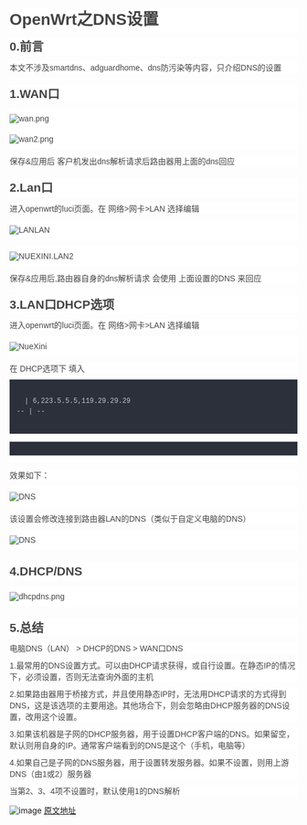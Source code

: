 <html>
<body>
<!--StartFragment--><h1 id="openwrt之dns设置" style="margin: 10px 0px; padding: 0px; list-style-type: none; list-style-image: none; font-size: 28px; font-weight: bold; line-height: 1.5; color: rgb(68, 68, 68); font-family: Tahoma, Arial, Helvetica, sans-serif; font-style: normal; font-variant-ligatures: normal; font-variant-caps: normal; letter-spacing: normal; orphans: 2; text-align: start; text-indent: 0px; text-transform: none; widows: 2; word-spacing: 0px; -webkit-text-stroke-width: 0px; white-space: normal; background-color: rgb(255, 255, 255); text-decoration-thickness: initial; text-decoration-style: initial; text-decoration-color: initial;">OpenWrt之DNS设置</h1><h2 id="0前言" style="margin: 10px 0px; padding: 0px; list-style-type: none; list-style-image: none; font-size: 21px; font-weight: bold; line-height: 1.5; color: rgb(68, 68, 68); font-family: Tahoma, Arial, Helvetica, sans-serif; font-style: normal; font-variant-ligatures: normal; font-variant-caps: normal; letter-spacing: normal; orphans: 2; text-align: start; text-indent: 0px; text-transform: none; widows: 2; word-spacing: 0px; -webkit-text-stroke-width: 0px; white-space: normal; background-color: rgb(255, 255, 255); text-decoration-thickness: initial; text-decoration-style: initial; text-decoration-color: initial;">0.前言</h2><p style="margin: 10px auto; padding: 0px; list-style-type: none; list-style-image: none; text-indent: 0px; color: rgb(68, 68, 68); font-family: Tahoma, Arial, Helvetica, sans-serif; font-size: 14px; font-style: normal; font-variant-ligatures: normal; font-variant-caps: normal; font-weight: 400; letter-spacing: normal; orphans: 2; text-align: start; text-transform: none; widows: 2; word-spacing: 0px; -webkit-text-stroke-width: 0px; white-space: normal; background-color: rgb(255, 255, 255); text-decoration-thickness: initial; text-decoration-style: initial; text-decoration-color: initial;">本文不涉及smartdns、adguardhome、dns防污染等内容，只介绍DNS的设置</p><hr style="margin: 5px 0px; padding: 0px; list-style-type: none; list-style-image: none; border-top: rgba(0, 0, 0, 0.15); border-right-color: rgba(0, 0, 0, 0.15); border-bottom-color: rgba(0, 0, 0, 0.15); border-left-color: rgba(0, 0, 0, 0.15); color: rgb(68, 68, 68); font-family: Tahoma, Arial, Helvetica, sans-serif; font-size: 14px; font-style: normal; font-variant-ligatures: normal; font-variant-caps: normal; font-weight: 400; letter-spacing: normal; orphans: 2; text-align: start; text-indent: 0px; text-transform: none; widows: 2; word-spacing: 0px; -webkit-text-stroke-width: 0px; white-space: normal; background-color: rgb(255, 255, 255); text-decoration-thickness: initial; text-decoration-style: initial; text-decoration-color: initial;"><h2 id="1wan口" style="margin: 10px 0px; padding: 0px; list-style-type: none; list-style-image: none; font-size: 21px; font-weight: bold; line-height: 1.5; color: rgb(68, 68, 68); font-family: Tahoma, Arial, Helvetica, sans-serif; font-style: normal; font-variant-ligatures: normal; font-variant-caps: normal; letter-spacing: normal; orphans: 2; text-align: start; text-indent: 0px; text-transform: none; widows: 2; word-spacing: 0px; -webkit-text-stroke-width: 0px; white-space: normal; background-color: rgb(255, 255, 255); text-decoration-thickness: initial; text-decoration-style: initial; text-decoration-color: initial;">1.WAN口</h2><p style="margin: 10px auto; padding: 0px; list-style-type: none; list-style-image: none; text-indent: 0px; color: rgb(68, 68, 68); font-family: Tahoma, Arial, Helvetica, sans-serif; font-size: 14px; font-style: normal; font-variant-ligatures: normal; font-variant-caps: normal; font-weight: 400; letter-spacing: normal; orphans: 2; text-align: start; text-transform: none; widows: 2; word-spacing: 0px; -webkit-text-stroke-width: 0px; white-space: normal; background-color: rgb(255, 255, 255); text-decoration-thickness: initial; text-decoration-style: initial; text-decoration-color: initial;"><img src="https://inews.gtimg.com/newsapp_ls/0/14316496885/0.NUEXINIWAN" alt="wan.png" loading="lazy" class="medium-zoom-image" style="border: none; max-width: 100%; height: auto; cursor: zoom-in; transition: transform 300ms cubic-bezier(0.2, 0, 0.2, 1) 0s !important; margin-top: 10px; margin-bottom: 10px;"><br><img src="https://inews.gtimg.com/newsapp_ls/0/14316497258/0.NUEXINIWAN2" alt="wan2.png" loading="lazy" class="medium-zoom-image" style="border: none; max-width: 100%; height: auto; cursor: zoom-in; transition: transform 300ms cubic-bezier(0.2, 0, 0.2, 1) 0s !important; margin-top: 10px; margin-bottom: 10px;"></p><p style="margin: 10px auto; padding: 0px; list-style-type: none; list-style-image: none; text-indent: 0px; color: rgb(68, 68, 68); font-family: Tahoma, Arial, Helvetica, sans-serif; font-size: 14px; font-style: normal; font-variant-ligatures: normal; font-variant-caps: normal; font-weight: 400; letter-spacing: normal; orphans: 2; text-align: start; text-transform: none; widows: 2; word-spacing: 0px; -webkit-text-stroke-width: 0px; white-space: normal; background-color: rgb(255, 255, 255); text-decoration-thickness: initial; text-decoration-style: initial; text-decoration-color: initial;">保存&amp;应用后 客户机发出dns解析请求后路由器用上面的dns回应</p><hr style="margin: 5px 0px; padding: 0px; list-style-type: none; list-style-image: none; border-top: rgba(0, 0, 0, 0.15); border-right-color: rgba(0, 0, 0, 0.15); border-bottom-color: rgba(0, 0, 0, 0.15); border-left-color: rgba(0, 0, 0, 0.15); color: rgb(68, 68, 68); font-family: Tahoma, Arial, Helvetica, sans-serif; font-size: 14px; font-style: normal; font-variant-ligatures: normal; font-variant-caps: normal; font-weight: 400; letter-spacing: normal; orphans: 2; text-align: start; text-indent: 0px; text-transform: none; widows: 2; word-spacing: 0px; -webkit-text-stroke-width: 0px; white-space: normal; background-color: rgb(255, 255, 255); text-decoration-thickness: initial; text-decoration-style: initial; text-decoration-color: initial;"><h2 id="2lan口" style="margin: 10px 0px; padding: 0px; list-style-type: none; list-style-image: none; font-size: 21px; font-weight: bold; line-height: 1.5; color: rgb(68, 68, 68); font-family: Tahoma, Arial, Helvetica, sans-serif; font-style: normal; font-variant-ligatures: normal; font-variant-caps: normal; letter-spacing: normal; orphans: 2; text-align: start; text-indent: 0px; text-transform: none; widows: 2; word-spacing: 0px; -webkit-text-stroke-width: 0px; white-space: normal; background-color: rgb(255, 255, 255); text-decoration-thickness: initial; text-decoration-style: initial; text-decoration-color: initial;">2.Lan口</h2><p style="margin: 10px auto; padding: 0px; list-style-type: none; list-style-image: none; text-indent: 0px; color: rgb(68, 68, 68); font-family: Tahoma, Arial, Helvetica, sans-serif; font-size: 14px; font-style: normal; font-variant-ligatures: normal; font-variant-caps: normal; font-weight: 400; letter-spacing: normal; orphans: 2; text-align: start; text-transform: none; widows: 2; word-spacing: 0px; -webkit-text-stroke-width: 0px; white-space: normal; background-color: rgb(255, 255, 255); text-decoration-thickness: initial; text-decoration-style: initial; text-decoration-color: initial;">进入openwrt的luci页面。在 网络&gt;网卡&gt;LAN 选择编辑</p><p style="margin: 10px auto; padding: 0px; list-style-type: none; list-style-image: none; text-indent: 0px; color: rgb(68, 68, 68); font-family: Tahoma, Arial, Helvetica, sans-serif; font-size: 14px; font-style: normal; font-variant-ligatures: normal; font-variant-caps: normal; font-weight: 400; letter-spacing: normal; orphans: 2; text-align: start; text-transform: none; widows: 2; word-spacing: 0px; -webkit-text-stroke-width: 0px; white-space: normal; background-color: rgb(255, 255, 255); text-decoration-thickness: initial; text-decoration-style: initial; text-decoration-color: initial;"><img src="https://inews.gtimg.com/newsapp_ls/0/14316450060/0.NUEXINI.LANLAN" alt="LANLAN" loading="lazy" class="medium-zoom-image" style="border: none; max-width: 100%; height: auto; cursor: zoom-in; transition: transform 300ms cubic-bezier(0.2, 0, 0.2, 1) 0s !important; margin-top: 10px; margin-bottom: 10px;"></p><p style="margin: 10px auto; padding: 0px; list-style-type: none; list-style-image: none; text-indent: 0px; color: rgb(68, 68, 68); font-family: Tahoma, Arial, Helvetica, sans-serif; font-size: 14px; font-style: normal; font-variant-ligatures: normal; font-variant-caps: normal; font-weight: 400; letter-spacing: normal; orphans: 2; text-align: start; text-transform: none; widows: 2; word-spacing: 0px; -webkit-text-stroke-width: 0px; white-space: normal; background-color: rgb(255, 255, 255); text-decoration-thickness: initial; text-decoration-style: initial; text-decoration-color: initial;"><img src="https://inews.gtimg.com/newsapp_ls/0/14316442308/0.NUEXINI.LAN2" alt="NUEXINI.LAN2" loading="lazy" class="medium-zoom-image" style="border: none; max-width: 100%; height: auto; cursor: zoom-in; transition: transform 300ms cubic-bezier(0.2, 0, 0.2, 1) 0s !important; margin-top: 10px; margin-bottom: 10px;"></p><p style="margin: 10px auto; padding: 0px; list-style-type: none; list-style-image: none; text-indent: 0px; color: rgb(68, 68, 68); font-family: Tahoma, Arial, Helvetica, sans-serif; font-size: 14px; font-style: normal; font-variant-ligatures: normal; font-variant-caps: normal; font-weight: 400; letter-spacing: normal; orphans: 2; text-align: start; text-transform: none; widows: 2; word-spacing: 0px; -webkit-text-stroke-width: 0px; white-space: normal; background-color: rgb(255, 255, 255); text-decoration-thickness: initial; text-decoration-style: initial; text-decoration-color: initial;">保存&amp;应用后,路由器自身的dns解析请求 会使用 上面设置的DNS 来回应</p><hr style="margin: 5px 0px; padding: 0px; list-style-type: none; list-style-image: none; border-top: rgba(0, 0, 0, 0.15); border-right-color: rgba(0, 0, 0, 0.15); border-bottom-color: rgba(0, 0, 0, 0.15); border-left-color: rgba(0, 0, 0, 0.15); color: rgb(68, 68, 68); font-family: Tahoma, Arial, Helvetica, sans-serif; font-size: 14px; font-style: normal; font-variant-ligatures: normal; font-variant-caps: normal; font-weight: 400; letter-spacing: normal; orphans: 2; text-align: start; text-indent: 0px; text-transform: none; widows: 2; word-spacing: 0px; -webkit-text-stroke-width: 0px; white-space: normal; background-color: rgb(255, 255, 255); text-decoration-thickness: initial; text-decoration-style: initial; text-decoration-color: initial;"><h2 id="3lan口dhcp选项" style="margin: 10px 0px; padding: 0px; list-style-type: none; list-style-image: none; font-size: 21px; font-weight: bold; line-height: 1.5; color: rgb(68, 68, 68); font-family: Tahoma, Arial, Helvetica, sans-serif; font-style: normal; font-variant-ligatures: normal; font-variant-caps: normal; letter-spacing: normal; orphans: 2; text-align: start; text-indent: 0px; text-transform: none; widows: 2; word-spacing: 0px; -webkit-text-stroke-width: 0px; white-space: normal; background-color: rgb(255, 255, 255); text-decoration-thickness: initial; text-decoration-style: initial; text-decoration-color: initial;">3.LAN口DHCP选项</h2><p style="margin: 10px auto; padding: 0px; list-style-type: none; list-style-image: none; text-indent: 0px; color: rgb(68, 68, 68); font-family: Tahoma, Arial, Helvetica, sans-serif; font-size: 14px; font-style: normal; font-variant-ligatures: normal; font-variant-caps: normal; font-weight: 400; letter-spacing: normal; orphans: 2; text-align: start; text-transform: none; widows: 2; word-spacing: 0px; -webkit-text-stroke-width: 0px; white-space: normal; background-color: rgb(255, 255, 255); text-decoration-thickness: initial; text-decoration-style: initial; text-decoration-color: initial;">进入openwrt的luci页面。在 网络&gt;网卡&gt;LAN 选择编辑</p><p style="margin: 10px auto; padding: 0px; list-style-type: none; list-style-image: none; text-indent: 0px; color: rgb(68, 68, 68); font-family: Tahoma, Arial, Helvetica, sans-serif; font-size: 14px; font-style: normal; font-variant-ligatures: normal; font-variant-caps: normal; font-weight: 400; letter-spacing: normal; orphans: 2; text-align: start; text-transform: none; widows: 2; word-spacing: 0px; -webkit-text-stroke-width: 0px; white-space: normal; background-color: rgb(255, 255, 255); text-decoration-thickness: initial; text-decoration-style: initial; text-decoration-color: initial;"><img src="https://inews.gtimg.com/newsapp_ls/0/14316251893/0.NueXini" alt="NueXini" loading="lazy" class="medium-zoom-image" style="border: none; max-width: 100%; height: auto; cursor: zoom-in; transition: transform 300ms cubic-bezier(0.2, 0, 0.2, 1) 0s !important; margin-top: 10px; margin-bottom: 10px;"></p><p style="margin: 10px auto; padding: 0px; list-style-type: none; list-style-image: none; text-indent: 0px; color: rgb(68, 68, 68); font-family: Tahoma, Arial, Helvetica, sans-serif; font-size: 14px; font-style: normal; font-variant-ligatures: normal; font-variant-caps: normal; font-weight: 400; letter-spacing: normal; orphans: 2; text-align: start; text-transform: none; widows: 2; word-spacing: 0px; -webkit-text-stroke-width: 0px; white-space: normal; background-color: rgb(255, 255, 255); text-decoration-thickness: initial; text-decoration-style: initial; text-decoration-color: initial;">在 DHCP选项下 填入</p><pre class="highlighter-hljs code-theme-dark" data-dark-theme="true" highlighted="true" style="transition-duration: 0.2s; transition-property: background, font-size, border-color, border-radius, border-width, padding, margin, color; overflow: auto; margin: 10px auto; padding: 0px; list-style-type: none; list-style-image: none; font-family: &quot;Courier New&quot;, Courier, monospace; color: rgb(68, 68, 68); font-size: 14px; font-style: normal; font-variant-ligatures: normal; font-variant-caps: normal; font-weight: 400; letter-spacing: normal; orphans: 2; text-align: start; text-indent: 0px; text-transform: none; widows: 2; word-spacing: 0px; -webkit-text-stroke-width: 0px; background-color: rgb(255, 255, 255); text-decoration-thickness: initial; text-decoration-style: initial; text-decoration-color: initial;"><code class="highlighter-hljs hljs language-undefined hljs-line-numbers" data-dark-theme="true" style="font-family: &quot;Courier New&quot;, Courier, monospace; transition-duration: 0.2s; transition-property: background, font-size, border-color, border-radius, border-width, padding, margin, color; background: rgb(43, 48, 59); color: rgb(192, 197, 206); padding: 1em; display: block; overflow-x: auto; line-height: 1.5; margin: 0px;">
  | 6,223.5.5.5,119.29.29.29
-- | --


</code></pre><p style="margin: 10px auto; padding: 0px; list-style-type: none; list-style-image: none; text-indent: 0px; color: rgb(68, 68, 68); font-family: Tahoma, Arial, Helvetica, sans-serif; font-size: 14px; font-style: normal; font-variant-ligatures: normal; font-variant-caps: normal; font-weight: 400; letter-spacing: normal; orphans: 2; text-align: start; text-transform: none; widows: 2; word-spacing: 0px; -webkit-text-stroke-width: 0px; white-space: normal; background-color: rgb(255, 255, 255); text-decoration-thickness: initial; text-decoration-style: initial; text-decoration-color: initial;">效果如下：</p><p style="margin: 10px auto; padding: 0px; list-style-type: none; list-style-image: none; text-indent: 0px; color: rgb(68, 68, 68); font-family: Tahoma, Arial, Helvetica, sans-serif; font-size: 14px; font-style: normal; font-variant-ligatures: normal; font-variant-caps: normal; font-weight: 400; letter-spacing: normal; orphans: 2; text-align: start; text-transform: none; widows: 2; word-spacing: 0px; -webkit-text-stroke-width: 0px; white-space: normal; background-color: rgb(255, 255, 255); text-decoration-thickness: initial; text-decoration-style: initial; text-decoration-color: initial;"><img src="https://inews.gtimg.com/newsapp_ls/0/14316324854/0.NueXini.DNS" alt="DNS" loading="lazy" class="medium-zoom-image" style="border: none; max-width: 100%; height: auto; cursor: zoom-in; transition: transform 300ms cubic-bezier(0.2, 0, 0.2, 1) 0s !important; margin-top: 10px; margin-bottom: 10px;"></p><p style="margin: 10px auto; padding: 0px; list-style-type: none; list-style-image: none; text-indent: 0px; color: rgb(68, 68, 68); font-family: Tahoma, Arial, Helvetica, sans-serif; font-size: 14px; font-style: normal; font-variant-ligatures: normal; font-variant-caps: normal; font-weight: 400; letter-spacing: normal; orphans: 2; text-align: start; text-transform: none; widows: 2; word-spacing: 0px; -webkit-text-stroke-width: 0px; white-space: normal; background-color: rgb(255, 255, 255); text-decoration-thickness: initial; text-decoration-style: initial; text-decoration-color: initial;">该设置会修改连接到路由器LAN的DNS（类似于自定义电脑的DNS）</p><p style="margin: 10px auto; padding: 0px; list-style-type: none; list-style-image: none; text-indent: 0px; color: rgb(68, 68, 68); font-family: Tahoma, Arial, Helvetica, sans-serif; font-size: 14px; font-style: normal; font-variant-ligatures: normal; font-variant-caps: normal; font-weight: 400; letter-spacing: normal; orphans: 2; text-align: start; text-transform: none; widows: 2; word-spacing: 0px; -webkit-text-stroke-width: 0px; white-space: normal; background-color: rgb(255, 255, 255); text-decoration-thickness: initial; text-decoration-style: initial; text-decoration-color: initial;"><img src="https://inews.gtimg.com/newsapp_ls/0/14316472285/0.NUEXINI.DNS" alt="DNS" loading="lazy" class="medium-zoom-image" style="border: none; max-width: 100%; height: auto; cursor: zoom-in; transition: transform 300ms cubic-bezier(0.2, 0, 0.2, 1) 0s !important; margin-top: 10px; margin-bottom: 10px;"></p><hr style="margin: 5px 0px; padding: 0px; list-style-type: none; list-style-image: none; border-top: rgba(0, 0, 0, 0.15); border-right-color: rgba(0, 0, 0, 0.15); border-bottom-color: rgba(0, 0, 0, 0.15); border-left-color: rgba(0, 0, 0, 0.15); color: rgb(68, 68, 68); font-family: Tahoma, Arial, Helvetica, sans-serif; font-size: 14px; font-style: normal; font-variant-ligatures: normal; font-variant-caps: normal; font-weight: 400; letter-spacing: normal; orphans: 2; text-align: start; text-indent: 0px; text-transform: none; widows: 2; word-spacing: 0px; -webkit-text-stroke-width: 0px; white-space: normal; background-color: rgb(255, 255, 255); text-decoration-thickness: initial; text-decoration-style: initial; text-decoration-color: initial;"><h2 id="4dhcpdns" style="margin: 10px 0px; padding: 0px; list-style-type: none; list-style-image: none; font-size: 21px; font-weight: bold; line-height: 1.5; color: rgb(68, 68, 68); font-family: Tahoma, Arial, Helvetica, sans-serif; font-style: normal; font-variant-ligatures: normal; font-variant-caps: normal; letter-spacing: normal; orphans: 2; text-align: start; text-indent: 0px; text-transform: none; widows: 2; word-spacing: 0px; -webkit-text-stroke-width: 0px; white-space: normal; background-color: rgb(255, 255, 255); text-decoration-thickness: initial; text-decoration-style: initial; text-decoration-color: initial;">4.DHCP/DNS</h2><p style="margin: 10px auto; padding: 0px; list-style-type: none; list-style-image: none; text-indent: 0px; color: rgb(68, 68, 68); font-family: Tahoma, Arial, Helvetica, sans-serif; font-size: 14px; font-style: normal; font-variant-ligatures: normal; font-variant-caps: normal; font-weight: 400; letter-spacing: normal; orphans: 2; text-align: start; text-transform: none; widows: 2; word-spacing: 0px; -webkit-text-stroke-width: 0px; white-space: normal; background-color: rgb(255, 255, 255); text-decoration-thickness: initial; text-decoration-style: initial; text-decoration-color: initial;"><img src="https://inews.gtimg.com/newsapp_ls/0/14316575397/0.NUEXINIDHCPDNS" alt="dhcpdns.png" loading="lazy" class="medium-zoom-image" style="border: none; max-width: 100%; height: auto; cursor: zoom-in; transition: transform 300ms cubic-bezier(0.2, 0, 0.2, 1) 0s !important; margin-top: 10px; margin-bottom: 10px;"></p><hr style="margin: 5px 0px; padding: 0px; list-style-type: none; list-style-image: none; border-top: rgba(0, 0, 0, 0.15); border-right-color: rgba(0, 0, 0, 0.15); border-bottom-color: rgba(0, 0, 0, 0.15); border-left-color: rgba(0, 0, 0, 0.15); color: rgb(68, 68, 68); font-family: Tahoma, Arial, Helvetica, sans-serif; font-size: 14px; font-style: normal; font-variant-ligatures: normal; font-variant-caps: normal; font-weight: 400; letter-spacing: normal; orphans: 2; text-align: start; text-indent: 0px; text-transform: none; widows: 2; word-spacing: 0px; -webkit-text-stroke-width: 0px; white-space: normal; background-color: rgb(255, 255, 255); text-decoration-thickness: initial; text-decoration-style: initial; text-decoration-color: initial;"><h2 id="5总结" style="margin: 10px 0px; padding: 0px; list-style-type: none; list-style-image: none; font-size: 21px; font-weight: bold; line-height: 1.5; color: rgb(68, 68, 68); font-family: Tahoma, Arial, Helvetica, sans-serif; font-style: normal; font-variant-ligatures: normal; font-variant-caps: normal; letter-spacing: normal; orphans: 2; text-align: start; text-indent: 0px; text-transform: none; widows: 2; word-spacing: 0px; -webkit-text-stroke-width: 0px; white-space: normal; background-color: rgb(255, 255, 255); text-decoration-thickness: initial; text-decoration-style: initial; text-decoration-color: initial;">5.总结</h2><p style="margin: 10px auto; padding: 0px; list-style-type: none; list-style-image: none; text-indent: 0px; color: rgb(68, 68, 68); font-family: Tahoma, Arial, Helvetica, sans-serif; font-size: 14px; font-style: normal; font-variant-ligatures: normal; font-variant-caps: normal; font-weight: 400; letter-spacing: normal; orphans: 2; text-align: start; text-transform: none; widows: 2; word-spacing: 0px; -webkit-text-stroke-width: 0px; white-space: normal; background-color: rgb(255, 255, 255); text-decoration-thickness: initial; text-decoration-style: initial; text-decoration-color: initial;">电脑DNS（LAN） &gt; DHCP的DNS &gt; WAN口DNS</p><p style="margin: 10px auto; padding: 0px; list-style-type: none; list-style-image: none; text-indent: 0px; color: rgb(68, 68, 68); font-family: Tahoma, Arial, Helvetica, sans-serif; font-size: 14px; font-style: normal; font-variant-ligatures: normal; font-variant-caps: normal; font-weight: 400; letter-spacing: normal; orphans: 2; text-align: start; text-transform: none; widows: 2; word-spacing: 0px; -webkit-text-stroke-width: 0px; white-space: normal; background-color: rgb(255, 255, 255); text-decoration-thickness: initial; text-decoration-style: initial; text-decoration-color: initial;">1.最常用的DNS设置方式。可以由DHCP请求获得，或自行设置。在静态IP的情况下，必须设置，否则无法查询外面的主机</p><p style="margin: 10px auto; padding: 0px; list-style-type: none; list-style-image: none; text-indent: 0px; color: rgb(68, 68, 68); font-family: Tahoma, Arial, Helvetica, sans-serif; font-size: 14px; font-style: normal; font-variant-ligatures: normal; font-variant-caps: normal; font-weight: 400; letter-spacing: normal; orphans: 2; text-align: start; text-transform: none; widows: 2; word-spacing: 0px; -webkit-text-stroke-width: 0px; white-space: normal; background-color: rgb(255, 255, 255); text-decoration-thickness: initial; text-decoration-style: initial; text-decoration-color: initial;">2.如果路由器用于桥接方式，并且使用静态IP时，无法用DHCP请求的方式得到DNS，这是该选项的主要用途。其他场合下，则会忽略由DHCP服务器的DNS设置，改用这个设置。</p><p style="margin: 10px auto; padding: 0px; list-style-type: none; list-style-image: none; text-indent: 0px; color: rgb(68, 68, 68); font-family: Tahoma, Arial, Helvetica, sans-serif; font-size: 14px; font-style: normal; font-variant-ligatures: normal; font-variant-caps: normal; font-weight: 400; letter-spacing: normal; orphans: 2; text-align: start; text-transform: none; widows: 2; word-spacing: 0px; -webkit-text-stroke-width: 0px; white-space: normal; background-color: rgb(255, 255, 255); text-decoration-thickness: initial; text-decoration-style: initial; text-decoration-color: initial;">3.如果该机器是子网的DHCP服务器，用于设置DHCP客户端的DNS。如果留空，默认则用自身的IP。通常客户端看到的DNS是这个（手机，电脑等）</p><p style="margin: 10px auto; padding: 0px; list-style-type: none; list-style-image: none; text-indent: 0px; color: rgb(68, 68, 68); font-family: Tahoma, Arial, Helvetica, sans-serif; font-size: 14px; font-style: normal; font-variant-ligatures: normal; font-variant-caps: normal; font-weight: 400; letter-spacing: normal; orphans: 2; text-align: start; text-transform: none; widows: 2; word-spacing: 0px; -webkit-text-stroke-width: 0px; white-space: normal; background-color: rgb(255, 255, 255); text-decoration-thickness: initial; text-decoration-style: initial; text-decoration-color: initial;">4.如果自己是子网的DNS服务器，用于设置转发服务器。如果不设置，则用上游DNS（由1或2）服务器</p><p style="margin: 10px auto; padding: 0px; list-style-type: none; list-style-image: none; text-indent: 0px; color: rgb(68, 68, 68); font-family: Tahoma, Arial, Helvetica, sans-serif; font-size: 14px; font-style: normal; font-variant-ligatures: normal; font-variant-caps: normal; font-weight: 400; letter-spacing: normal; orphans: 2; text-align: start; text-transform: none; widows: 2; word-spacing: 0px; -webkit-text-stroke-width: 0px; white-space: normal; background-color: rgb(255, 255, 255); text-decoration-thickness: initial; text-decoration-style: initial; text-decoration-color: initial;">当第2、3、4项不设置时，默认使用1的DNS解析</p><!--EndFragment-->
</body>
</html>

![image](https://github.com/aa1049372051/aa1049372051.github.io/assets/13846404/67766abf-c57c-40f6-93f0-6a89876a9548)
[原文地址](https://www.cnblogs.com/NueXini/p/15703231.html)
